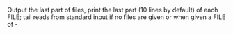Output the last part of files, print the last part (10 lines by default) of each FILE; tail reads from standard input if no files are given or when given a FILE of -